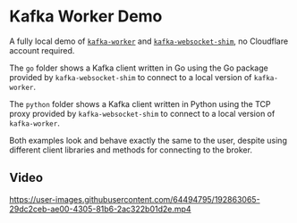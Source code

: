 # Kafka Worker Demo

A fully local demo of [`kafka-worker`](https://github.com/maxwellpeterson/kafka-worker) and [`kafka-websocket-shim`](https://github.com/maxwellpeterson/kafka-websocket-shim), no Cloudflare account required.

The `go` folder shows a Kafka client written in Go using the Go package provided by `kafka-websocket-shim` to connect to a local version of `kafka-worker`.

The `python` folder shows a Kafka client written in Python using the TCP proxy provided by `kafka-websocket-shim` to connect to a local version of `kafka-worker`.

Both examples look and behave exactly the same to the user, despite using different client libraries and methods for connecting to the broker.

## Video

https://user-images.githubusercontent.com/64494795/192863065-29dc2ceb-ae00-4305-81b6-2ac322b01d2e.mp4
